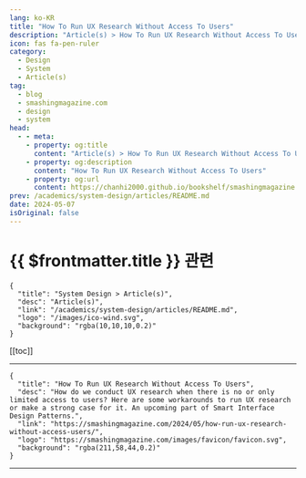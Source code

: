 ```yaml
---
lang: ko-KR
title: "How To Run UX Research Without Access To Users"
description: "Article(s) > How To Run UX Research Without Access To Users"
icon: fas fa-pen-ruler
category: 
  - Design
  - System
  - Article(s)
tag: 
  - blog
  - smashingmagazine.com
  - design
  - system
head:
  - - meta:
    - property: og:title
      content: "Article(s) > How To Run UX Research Without Access To Users"
    - property: og:description
      content: "How To Run UX Research Without Access To Users"
    - property: og:url
      content: https://chanhi2000.github.io/bookshelf/smashingmagazine.com/how-run-ux-research-without-access-users.html
prev: /academics/system-design/articles/README.md
date: 2024-05-07
isOriginal: false
---
```


# {{ $frontmatter.title }} 관련

```component VPCard
{
  "title": "System Design > Article(s)",
  "desc": "Article(s)",
  "link": "/academics/system-design/articles/README.md",
  "logo": "/images/ico-wind.svg",
  "background": "rgba(10,10,10,0.2)"
}
```

[[toc]]

---

```component VPCard
{
  "title": "How To Run UX Research Without Access To Users",
  "desc": "How do we conduct UX research when there is no or only limited access to users? Here are some workarounds to run UX research or make a strong case for it. An upcoming part of Smart Interface Design Patterns.",
  "link": "https://smashingmagazine.com/2024/05/how-run-ux-research-without-access-users/",
  "logo": "https://smashingmagazine.com/images/favicon/favicon.svg",
  "background": "rgba(211,58,44,0.2)"
}
```

<!-- TODO: 작성 -->

---

<TagLinks />